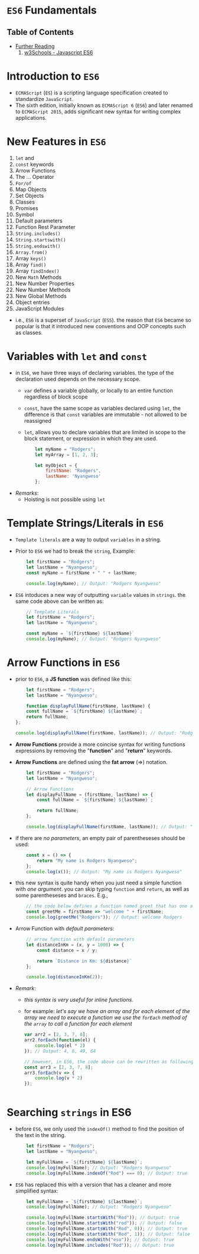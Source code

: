 # `ES6` Fundamentals

## Table of Contents
- [Further Reading]()
    1. [w3Schools - Javascript ES6](https://www.w3schools.com/js/js_es6.asp)

# Introduction to `ES6`
* `ECMAScript` (`ES`) is a scripting language specification created to standardize `JavaScript`. 
* The sixth edition, initially known as `ECMAScript 6` (`ES6`) and later renamed to `ECMAScript 2015`, adds significant new syntax for writing complex applications.

# New Features in `ES6`
1. `let` and 
2. `const` keywords
3. Arrow Functions
4. The ... Operator
5. `For/of`
6. Map Objects
7. Set Objects
8. Classes
9. Promises
10. Symbol
11. Default parameters
12. Function Rest Parameter
13. `String.includes()`
14. `String.startswith()`
15. `String.endswith()`
16. `Array.from()`
17. Array `keys()`
18. Array `find()`
19. Array `findIndex()`
20. New `Math` Methods
21. New Number Properties
22. New Number Methods
23. New Global Methods
24. Object entries
25. JavaScript Modules

* i.e., `ES6` is a superset of `JavaScript` (`ES5`). the reason that `ES6` became so popular is that it introduced new conventions and OOP concepts such as classes.

# Variables with `let` and `const`
* in `ES6`, we have three ways of declaring variables. the type of the declaration used depends on the necessary scope.
  * `var` defines a variable globally, or locally to an entire function regardless of block scope
  * `const`, have the same scope as variables declared using `let`, the difference is that `const` variables are immutable - not allowed to be reassigned
  * `let`, allows you to declare variables that are limited in scope to the block statement, or expression in which they are used.

    ```js
        let myName = "Rodgers";
        let myArray = [1, 2, 3];

        let myObject = {
            firstName: "Rodgers",
            lastName: 'Nyangweso'
        };
    ```
* _Remarks_:
  * Hoisting is not possible using `let`

# Template Strings/Literals in `ES6`
* `Template literals` are a way to output `variables` in a string.
* Prior to `ES6` we had to break the `string`, Example:

    ```js
        let firstName = "Rodgers";
        let lastName = "Nyangweso";
        const myName = firstName + " " + lastName;

        console.log(myName); // Output: "Rodgers Nyangweso"
    ```
* `ES6` intoduces a new way of outputting `variable` values in `strings`. the same code above can be written as:

    ```js
        // Template Literals
        let firstName = "Rodgers";
        let lastName = "Nyangweso";

        const myName = `${firstName} ${lastName}`
        console.log(myName); // Output: "Rodgers Nyangweso"
    ```

# Arrow Functions in `ES6`
* prior to `ES6`, a __JS function__ was defined like this:
    ```js
        let firstName = "Rodgers";
        let lastName = "Nyangweso";

        function displayFullName(firstName, lastName) {
        const fullName = `${firstName} ${lastName}`;
        return fullName;
    };

    console.log(displayFullName(firstName, lastName)); // Output: "Rodgers Nyangweso"
    ```
* __Arrow Functions__ provide a more coincise syntax for writing functions expressions by removing the "__function__" and "__return__" keywords. 
* __Arrow Functions__ are defined using the __fat arrow__ (=>) notation.

    ```js
        let firstName = "Rodgers";
        let lastName = "Nyangweso";

        // Arrow Functions
        let displayFullName = (firstName, lastName) => {
            const fullName = `${firstName} ${lastName}`;

            return fullName;
        };

        console.log(displayFullName(firstName, lastName)); // Output: "Rodgers Nyangweso"
    ```

* if there are _no parameters_, an empty pair of parentheseses should be used:

    ```js
        const x = () => {
            return "My name is Rodgers Nyangweso";
        };
        console.log(x()); // Output: "My name is Rodgers Nyangweso"
    ```

* this new syntax is quite handy when you just need a simple function with _one argument_. you can skip typing `function` and `return`, as well as some parentheseses and `braces`. E.g.,
  
    ```js
        // the code below defines a function named greet that has one argument and returns a message
        const greetMe = firstName => "welcome " + firstName;
        console.log(greetMe("Rodgers")); // Output: welcome Rodgers
    ```
* Arrow Function with _default parameters_:

    ```js
        // arrow function with default parameters
        let distanceInKm = (x, y = 1000) => {
            const distance = x / y;

            return `Distance in Km: ${distance}`
        };

        console.log(distanceInKm(2));
    ```
* _Remark_:
    - _this syntax is very useful for inline functions._
    - for example: _let's say we have an array and for each element of the array we need to execute a function we use the `forEach` method of the `array` to call a function for each element_

        ```js
        var arr2 = [2, 3, 7, 8];
        arr2.forEach(function(el) {
            console.log(el * 2)
        }); // Output: 4, 6, 49, 64

        // however, in ES6, the code above can be rewritten as following which is shorter and looks pretty nice
        const arr3 = [2, 3, 7, 8];
        arr3.forEach(v => {
            console.log(v * 2)
        }); 
    ```

# Searching `strings` in ES6
* before `ES6`, we only used the `indexOf()` method to find the position of the text in the string.

    ```js
        let firstName = "Rodgers";
        let lastName = "Nyangweso";

        let myFullName = `${firstName} ${lastName}`;
        console.log(myFullName); // Output: "Rodgers Nyangweso"
        console.log(myFullName.indexOf("Rod") === 0); // Output: true
    ```
* `ES6` has replaced this with a version that has a cleaner and more simplified syntax:

    ```js
        let myFullName = `${firstName} ${lastName}`;
        console.log(myFullName); // Output: "Rodgers Nyangweso"

        console.log(myFullName.startsWith("Rod")); // Output: true
        console.log(myFullName.startsWith("rod")); // Output: false
        console.log(myFullName.startsWith("Rod", 0)); // Output: true
        console.log(myFullName.startsWith("Rod", 1)); // Output: false
        console.log(myFullName.endsWith("eso")); // Output: true
        console.log(myFullName.includes("Rod")); // Output: true
    ```